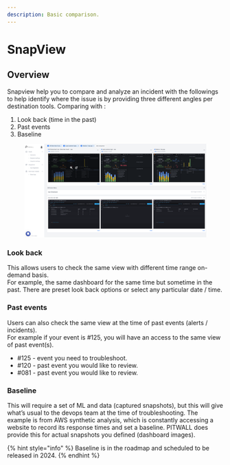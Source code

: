 ```yaml
---
description: Basic comparison.
---
```


# SnapView

## Overview

Snapview help you to compare and analyze an incident with the followings to help identify where the issue is by providing three different angles per destination tools. Comparing with :&#x20;

1. Look back (time in the past)
2. Past events
3. Baseline

<figure><img src="../../.gitbook/assets/image (50).png" alt=""><figcaption></figcaption></figure>

### Look back <a href="#other-times" id="other-times"></a>

This allows users to check the same view with different time range on-demand basis.\
For example, the same dashboard for the same time but sometime in the past. There are preset look back options or select any particular date / time.

### Past events <a href="#past-evemts" id="past-evemts"></a>

Users can also check the same view at the time of past events (alerts / incidents). \
For example if your event is #125, you will have an access to the same view of past event(s).

* \#125 - event you need to troubleshoot.
* \#120 - past event you would like to review.
* \#081 - past event you would like to review.

### Baseline <a href="#baselines" id="baselines"></a>

This will require a set of ML and data (captured snapshots), but this will give what’s usual to the devops team at the time of troubleshooting. The example is from AWS synthetic analysis, which is constantly accessing a website to record its response times and set a baseline. PITWALL does provide this for actual snapshots you defined (dashboard images).

{% hint style="info" %}
Baseline is in the roadmap and scheduled to be released in 2024.&#x20;
{% endhint %}
